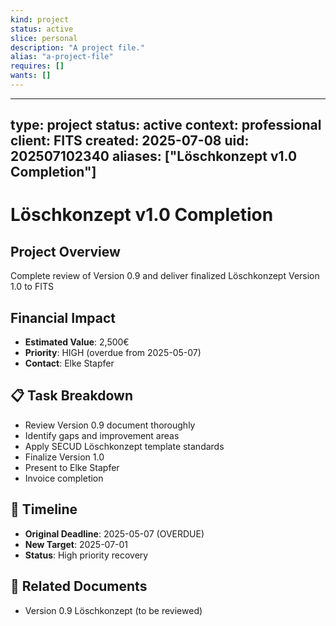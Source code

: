 ```yaml
---
kind: project
status: active
slice: personal
description: "A project file."
alias: "a-project-file"
requires: []
wants: []
---
```

---
type: project
status: active
context: professional
client: FITS
created: 2025-07-08
uid: 202507102340
aliases: ["Löschkonzept v1.0 Completion"]
---


# Löschkonzept v1.0 Completion

## Project Overview
Complete review of Version 0.9 and deliver finalized Löschkonzept Version 1.0 to FITS

## Financial Impact
- **Estimated Value**: 2,500€
- **Priority**: HIGH (overdue from 2025-05-07)
- **Contact**: Elke Stapfer

## 📋 Task Breakdown
- Review Version 0.9 document thoroughly
- Identify gaps and improvement areas
- Apply SECUD Löschkonzept template standards
- Finalize Version 1.0
- Present to Elke Stapfer
- Invoice completion

## 📅 Timeline
- **Original Deadline**: 2025-05-07 (OVERDUE)
- **New Target**: 2025-07-01
- **Status**: High priority recovery

## 📄 Related Documents
- Version 0.9 Löschkonzept (to be reviewed)
